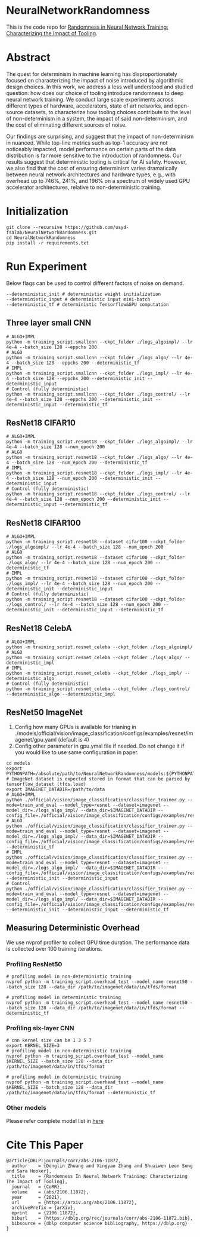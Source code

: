 # NeuralNetworkRandomness

This is the code repo for [Randomness in Neural Network Training: Characterizing the Impact of Tooling](https://arxiv.org/abs/2106.11872). 

# Abstract
The quest for determinism in machine learning has disproportionately focused on characterizing the impact of noise introduced by algorithmic design choices. In this work, we address a less well understood and studied question: how does our choice of tooling introduce randomness to deep neural network training. We conduct large scale experiments across different types of hardware, accelerators, state of art networks, and open-source datasets, to characterize how tooling choices contribute to the level of non-determinism in a system, the impact of said non-determinism, and the cost of eliminating different sources of noise.

Our findings are surprising, and suggest that the impact of non-determinism in nuanced. While top-line metrics such as top-1 accuracy are not noticeably impacted, model performance on certain parts of the data distribution is far more sensitive to the introduction of randomness. Our results suggest that deterministic tooling is critical for AI safety. However, we also find that the cost of ensuring determinism varies dramatically between neural network architectures and hardware types, e.g., with overhead up to 746%, 241%, and 196% on a spectrum of widely used GPU accelerator architectures, relative to non-deterministic training.

# Initialization

```
git clone --recursive https://github.com/usyd-fsalab/NeuralNetworkRandomness.git
cd NeuralNetworkRandomness
pip install -r requirements.txt
```

# Run Experiment
Below flags can be used to control different factors of noise on demand.
```
--deterministic_init # deterministic weight initialization
--deterministic_input # deterministic input mini-batch
--deterministic_tf # deterministic Tensorflow&GPU computation
```


## Three layer small CNN
```
# ALGO+IMPL
python -m training_script.smallcnn --ckpt_folder ./logs_algoimpl/ --lr 4e-4 --batch_size 128 --eppchs 200 
# ALGO
python -m training_script.smallcnn --ckpt_folder ./logs_algo/ --lr 4e-4 --batch_size 128 --eppchs 200 --deterministic_tf
# IMPL
python -m training_script.smallcnn --ckpt_folder ./logs_impl/ --lr 4e-4 --batch_size 128 --eppchs 200 --deterministic_init --deterministic_input
# Control (fully deterministic)
python -m training_script.smallcnn --ckpt_folder ./logs_control/ --lr 4e-4 --batch_size 128 --eppchs 200 --deterministic_init --deterministic_input --deterministic_tf
```

## ResNet18 CIFAR10
```
# ALGO+IMPL
python -m training_script.resnet18 --ckpt_folder ./logs_algoimpl/ --lr 4e-4 --batch_size 128 --num_epoch 200 
# ALGO
python -m training_script.resnet18 --ckpt_folder ./logs_algo/ --lr 4e-4 --batch_size 128 --num_epoch 200 --deterministic_tf
# IMPL
python -m training_script.resnet18 --ckpt_folder ./logs_impl/ --lr 4e-4 --batch_size 128 --num_epoch 200 --deterministic_init --deterministic_input
# Control (fully deterministic)
python -m training_script.resnet18 --ckpt_folder ./logs_control/ --lr 4e-4 --batch_size 128 --num_epoch 200 --deterministic_init --deterministic_input --deterministic_tf
```

## ResNet18 CIFAR100
```
# ALGO+IMPL
python -m training_script.resnet18 --dataset cifar100 --ckpt_folder ./logs_algoimpl/ --lr 4e-4 --batch_size 128 --num_epoch 200 
# ALGO
python -m training_script.resnet18 --dataset cifar100 --ckpt_folder ./logs_algo/ --lr 4e-4 --batch_size 128 --num_epoch 200 --deterministic_tf
# IMPL
python -m training_script.resnet18 --dataset cifar100 --ckpt_folder ./logs_impl/ --lr 4e-4 --batch_size 128 --num_epoch 200 --deterministic_init --deterministic_input
# Control (fully deterministic)
python -m training_script.resnet18 --dataset cifar100 --ckpt_folder ./logs_control/ --lr 4e-4 --batch_size 128 --num_epoch 200 --deterministic_init --deterministic_input --deterministic_tf
```
## ResNet18 CelebA
```
# ALGO+IMPL
python -m training_script.resnet_celeba --ckpt_folder ./logs_algoimpl/ 
# ALGO
python -m training_script.resnet_celeba --ckpt_folder ./logs_algo/ --deterministic_impl
# IMPL
python -m training_script.resnet_celeba --ckpt_folder ./logs_impl/ --deterministic_algo
# Control (fully deterministic)
python -m training_script.resnet_celeba --ckpt_folder ./logs_control/ --deterministic_algo --deterministic_impl
```

## ResNet50 ImageNet
1. Config how many GPUs is available for trianing in ./models/official/vision/image_classification/configs/examples/resnet/imagenet/gpu.yaml (default is 4)
2. Config other parameter in gpu.ymal file if needed. Do not change it if you would like to use same configuration in paper.
```
cd models
export PYTHONPATH=/absolute/path/to/NeuralNetworkRandomness/models:${PYTHONPATH}
# ImageNet dataset is expected stored in format that can be parsed by tensorflow_dataset (tfds.load)
export IMAGENET_DATADIR=/path/to/data 
# ALGO+IMPL
python ./official/vision/image_classification/classifier_trainer.py --mode=train_and_eval --model_type=resnet --dataset=imagenet --model_dir=./logs_algo_impl/ --data_dir=$IMAGENET_DATADIR --config_file=./official/vision/image_classification/configs/examples/resnet/imagenet/gpu.yaml
# ALGO
python ./official/vision/image_classification/classifier_trainer.py --mode=train_and_eval --model_type=resnet --dataset=imagenet --model_dir=./logs_algo_impl/ --data_dir=$IMAGENET_DATADIR --config_file=./official/vision/image_classification/configs/examples/resnet/imagenet/gpu.yaml --deterministic_tf
# IMPL
python ./official/vision/image_classification/classifier_trainer.py --mode=train_and_eval --model_type=resnet --dataset=imagenet --model_dir=./logs_algo_impl/ --data_dir=$IMAGENET_DATADIR --config_file=./official/vision/image_classification/configs/examples/resnet/imagenet/gpu.yaml --deterministic_init --deterministic_input
# Control
python ./official/vision/image_classification/classifier_trainer.py --mode=train_and_eval --model_type=resnet --dataset=imagenet --model_dir=./logs_algo_impl/ --data_dir=$IMAGENET_DATADIR --config_file=./official/vision/image_classification/configs/examples/resnet/imagenet/gpu.yaml --deterministic_init --deterministic_input --deterministic_tf
```

## Measuring Deterministic Overhead
We use nvprof profiler to collect GPU time duration. The performance data is collected over 100 training iterations.

### Profiling ResNet50
```
# profiling model in non-deterministic training
nvprof python -m training_script.overhead_test --model_name resnet50 --batch_size 128 --data_dir /path/to/imagenet/data/in/tfds/format

# profiling model in deterministic training
nvprof python -m training_script.overhead_test --model_name resnet50 --batch_size 128 --data_dir /path/to/imagenet/data/in/tfds/format --deterministic_tf
```

### Profiling six-layer CNN

```
# cnn kernel size can be 1 3 5 7
export KERNEL_SIZE=3
# profiling model in non-deterministic training
nvprof python -m training_script.overhead_test --model_name $KERNEL_SIZE --batch_size 128 --data_dir /path/to/imagenet/data/in/tfds/format

# profiling model in deterministic training
nvprof python -m training_script.overhead_test --model_name $KERNEL_SIZE --batch_size 128 --data_dir /path/to/imagenet/data/in/tfds/format --deterministic_tf
```
### Other models
Please refer complete model list in [here](https://github.com/usyd-fsalab/NeuralNetworkRandomness/blob/8eabe432e9b5f6033f5b3da61eda0a3e5a355f26/training_script/overhead_test.py#L23)

# Cite This Paper
```
@article{DBLP:journals/corr/abs-2106-11872,
  author    = {Donglin Zhuang and Xingyao Zhang and Shuaiwen Leon Song and Sara Hooker},
  title     = {Randomness In Neural Network Training: Characterizing The Impact of Tooling},
  journal   = {CoRR},
  volume    = {abs/2106.11872},
  year      = {2021},
  url       = {https://arxiv.org/abs/2106.11872},
  archivePrefix = {arXiv},
  eprint    = {2106.11872},
  biburl    = {https://dblp.org/rec/journals/corr/abs-2106-11872.bib},
  bibsource = {dblp computer science bibliography, https://dblp.org}
}
```
